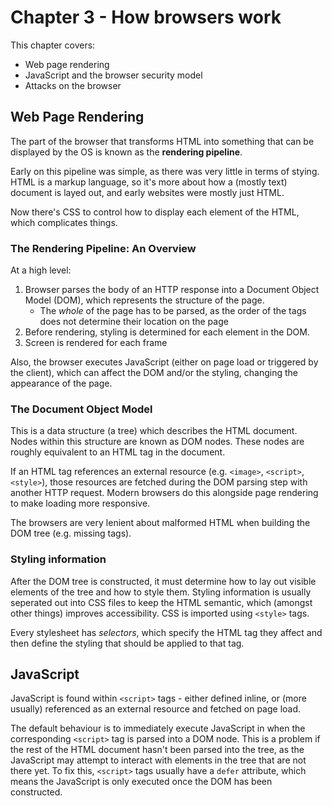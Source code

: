 # Chapter 3 - How browsers work
This chapter covers:
- Web page rendering
- JavaScript and the browser security model
- Attacks on the browser

## Web Page Rendering
The part of the browser that transforms HTML into something that can be displayed by the OS is known
as the **rendering pipeline**.

Early on this pipeline was simple, as there was very little in terms of stying. HTML is a markup
language, so it's more about how a (mostly text) document is layed out, and early websites were
mostly just HTML.

Now there's CSS to control how to display each element of the HTML, which complicates things.

### The Rendering Pipeline: An Overview
At a high level:
1. Browser parses the body of an HTTP response into a Document Object Model (DOM), which represents
   the structure of the page.
   - The *whole* of the page has to be parsed, as the order of the tags does not determine their
     location on the page
2. Before rendering, styling is determined for each element in the DOM.
3. Screen is rendered for each frame

Also, the browser executes JavaScript (either on page load or triggered by the client), which can
affect the DOM and/or the styling, changing the appearance of the page.

### The Document Object Model
This is a data structure (a tree) which describes the HTML document. Nodes within this structure are
known as DOM nodes. These nodes are roughly equivalent to an HTML tag in the document.

If an HTML tag references an external resource (e.g. `<image>`, `<script>`, `<style>`), those
resources are fetched during the DOM parsing step with another HTTP request. Modern browsers do this
alongside page rendering to make loading more responsive.

The browsers are very lenient about malformed HTML when building the DOM tree (e.g. missing tags).

### Styling information
After the DOM tree is constructed, it must determine how to lay out visible elements of the tree and
how to style them. Styling information is usually seperated out into CSS files to keep the HTML
semantic, which (amongst other things) improves accessibility. CSS is imported using `<style>` tags.

Every stylesheet has *selectors*, which specify the HTML tag they affect and then define the styling
that should be applied to that tag.

## JavaScript
JavaScript is found within `<script>` tags - either defined inline, or (more usually) referenced as
an external resource and fetched on page load.

The default behaviour is to immediately execute JavaScript in when the corresponding `<script>` tag
is parsed into a DOM node. This is a problem if the rest of the HTML document hasn't been parsed
into the tree, as the JavaScript may attempt to interact with elements in the tree that are not
there yet. To fix this, `<script>` tags usually have a `defer` attribute, which means the JavaScript
is only executed once the DOM has been constructed.
